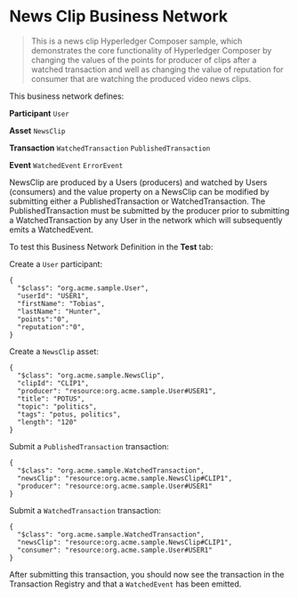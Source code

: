 # News Clip Business Network

> This is a news clip Hyperledger Composer sample, which demonstrates the core functionality of Hyperledger Composer by changing the values of the points for producer of clips after a watched transaction and well as changing the value of reputation for consumer that are watching the produced video news clips.

This business network defines:

**Participant**
`User`

**Asset**
`NewsClip`

**Transaction**
`WatchedTransaction`
`PublishedTransaction`

**Event**
`WatchedEvent`
`ErrorEvent`

NewsClip are produced by a Users (producers) and watched by Users (consumers) and the value property on a NewsClip can be modified by submitting either a PublishedTransaction or WatchedTransaction. The PublishedTransaction must be submitted by the producer prior to submitting a WatchedTransaction by any User in the network which will subsequently emits a WatchedEvent.

To test this Business Network Definition in the **Test** tab:

Create a `User` participant:

```
{
  "$class": "org.acme.sample.User",
  "userId": "USER1",
  "firstName": "Tobias",
  "lastName": "Hunter",
  "points":"0",
  "reputation":"0",
}
```

Create a `NewsClip` asset:

```
{
  "$class": "org.acme.sample.NewsClip",
  "clipId": "CLIP1",
  "producer": "resource:org.acme.sample.User#USER1",
  "title": "POTUS",
  "topic": "politics",
  "tags": "potus, politics",
  "length": "120"
}
```

Submit a `PublishedTransaction` transaction:

```
{
  "$class": "org.acme.sample.WatchedTransaction",
  "newsClip": "resource:org.acme.sample.NewsClip#CLIP1",
  "producer": "resource:org.acme.sample.User#USER1"
}
```

Submit a `WatchedTransaction` transaction:

```
{
  "$class": "org.acme.sample.WatchedTransaction",
  "newsClip": "resource:org.acme.sample.NewsClip#CLIP1",
  "consumer": "resource:org.acme.sample.User#USER1"
}
```

After submitting this transaction, you should now see the transaction in the Transaction Registry and that a `WatchedEvent` has been emitted.
